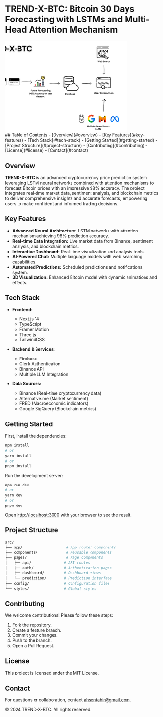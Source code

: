 # TREND-X-BTC: Bitcoin 30 Days Forecasting with LSTMs and Multi-Head Attention Mechanism
<div style="width: 400px; height: 300px; overflow: hidden;">
  <img src="public/Trend-X-BTC_readme.png" alt="Approach Overview" style="width: 100%; height: 100%; object-fit: cover; object-position: top right;" />
</div>
## Table of Contents
- [Overview](#overview)
- [Key Features](#key-features)
- [Tech Stack](#tech-stack)
- [Getting Started](#getting-started)
- [Project Structure](#project-structure)
- [Contributing](#contributing)
- [License](#license)
- [Contact](#contact)

## Overview
**TREND-X-BTC** is an advanced cryptocurrency price prediction system leveraging LSTM neural networks combined with attention mechanisms to forecast Bitcoin prices with an impressive 98% accuracy. The project integrates real-time market data, sentiment analysis, and blockchain metrics to deliver comprehensive insights and accurate forecasts, empowering users to make confident and informed trading decisions.

## Key Features
- **Advanced Neural Architecture:** LSTM networks with attention mechanism achieving 98% prediction accuracy.
- **Real-time Data Integration:** Live market data from Binance, sentiment analysis, and blockchain metrics.
- **Interactive Dashboard:** Real-time visualization and analysis tools.
- **AI-Powered Chat:** Multiple language models with web searching capabilities.
- **Automated Predictions:** Scheduled predictions and notifications system.
- **3D Visualization:** Enhanced Bitcoin model with dynamic animations and effects.

## Tech Stack
- **Frontend:**
  - Next.js 14
  - TypeScript
  - Framer Motion
  - Three.js
  - TailwindCSS
  
- **Backend & Services:**
  - Firebase
  - Clerk Authentication
  - Binance API
  - Multiple LLM Integration
  
- **Data Sources:**
  - Binance (Real-time cryptocurrency data)
  - Alternative.me (Market sentiment)
  - FRED (Macroeconomic indicators)
  - Google BigQuery (Blockchain metrics)

## Getting Started

First, install the dependencies:
```bash
npm install
# or
yarn install
# or
pnpm install
```

Run the development server:

```bash
npm run dev
# or
yarn dev
# or
pnpm dev
```

Open [http://localhost:3000](http://localhost:3000) with your browser to see the result.

## Project Structure
```bash
src/
├── app/                    # App router components
├── components/             # Reusable components
├── pages/                  # Page components
│   ├── api/               # API routes
│   ├── auth/              # Authentication pages
│   ├── dashboard/         # Dashboard views
│   └── prediction/        # Prediction interface
├── config/                # Configuration files
└── styles/                # Global styles
```

## Contributing
We welcome contributions! Please follow these steps:
1. Fork the repository.
2. Create a feature branch.
3. Commit your changes.
4. Push to the branch.
5. Open a Pull Request.

## License
This project is licensed under the MIT License.

## Contact
For questions or collaboration, contact [ahsentahir@gmail.com](mailto:ahsentahir@gmail.com).

© 2024 TREND-X-BTC. All rights reserved.
